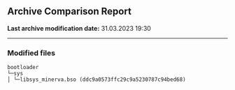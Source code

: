 <h2>Archive Comparison Report</h2><b>Last archive modification date:</b> 31.03.2023 19:30<hr>

<h3>Modified files</h3>
<code>bootloader
└─sys
│ └─libsys_minerva.bso (ddc9a0573ffc29c9a5230787c94bed68)
</code>
